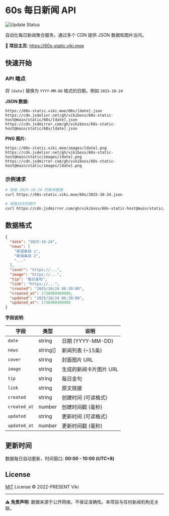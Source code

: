 # 60s 每日新闻 API

![Update Status](https://github.com/vikiboss/60s-static-host/workflows/schedule/badge.svg)

自动化每日新闻聚合服务，通过多个 CDN 提供 JSON 数据和图片访问。

**🔗 项目主页**: https://60s-static.viki.moe

## 快速开始

### API 端点

将 `[date]` 替换为 `YYYY-MM-DD` 格式的日期，例如 `2025-10-24`

**JSON 数据:**
```
https://60s-static.viki.moe/60s/[date].json
https://cdn.jsdelivr.net/gh/vikiboss/60s-static-host@main/static/60s/[date].json
https://cdn.jsdmirror.com/gh/vikiboss/60s-static-host@main/static/60s/[date].json
```

**PNG 图片:**
```
https://60s-static.viki.moe/images/[date].png
https://cdn.jsdelivr.net/gh/vikiboss/60s-static-host@main/static/images/[date].png
https://cdn.jsdmirror.com/gh/vikiboss/60s-static-host@main/static/images/[date].png
```

### 示例请求

```bash
# 获取 2025-10-24 的新闻数据
curl https://60s-static.viki.moe/60s/2025-10-24.json

# 获取对应的图片
curl https://cdn.jsdmirror.com/gh/vikiboss/60s-static-host@main/static/images/2025-10-24.png
```

## 数据格式

```json
{
  "date": "2025-10-24",
  "news": [
    "新闻条目 1",
    "新闻条目 2",
    "..."
  ],
  "cover": "https://...",
  "image": "https://...",
  "tip": "每日金句",
  "link": "https://...",
  "created": "2025/10/24 06:30:00",
  "created_at": 1736900400000,
  "updated": "2025/10/24 06:30:00",
  "updated_at": 1736900400000
}
```

**字段说明:**

| 字段 | 类型 | 说明 |
|------|------|------|
| `date` | string | 日期 (YYYY-MM-DD) |
| `news` | string[] | 新闻列表 (~15条) |
| `cover` | string | 封面图片 URL |
| `image` | string | 生成的新闻卡片图片 URL |
| `tip` | string | 每日金句 |
| `link` | string | 原文链接 |
| `created` | string | 创建时间 (可读格式) |
| `created_at` | number | 创建时间戳 (毫秒) |
| `updated` | string | 更新时间 (可读格式) |
| `updated_at` | number | 更新时间戳 (毫秒) |

## 更新时间

数据每日自动更新，时间窗口: **00:00 - 10:00 (UTC+8)**

## License

[MIT](license) License © 2022-PRESENT Viki

---

**⚠️ 免责声明**: 数据来源于公开网络，不保证准确性。本项目与任何新闻机构无关联。

